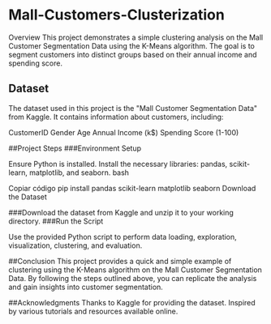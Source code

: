 # Mall-Customers-Clusterization
Overview
This project demonstrates a simple clustering analysis on the Mall Customer Segmentation Data using the K-Means algorithm. The goal is to segment customers into distinct groups based on their annual income and spending score.

## Dataset
The dataset used in this project is the "Mall Customer Segmentation Data" from Kaggle. It contains information about customers, including:

CustomerID
Gender
Age
Annual Income (k$)
Spending Score (1-100)

##Project Steps
###Environment Setup

Ensure Python is installed.
Install the necessary libraries: pandas, scikit-learn, matplotlib, and seaborn.
bash

Copiar código
pip install pandas scikit-learn matplotlib seaborn
Download the Dataset

###Download the dataset from Kaggle and unzip it to your working directory.
###Run the Script

Use the provided Python script to perform data loading, exploration, visualization, clustering, and evaluation.

##Conclusion
This project provides a quick and simple example of clustering using the K-Means algorithm on the Mall Customer Segmentation Data. By following the steps outlined above, you can replicate the analysis and gain insights into customer segmentation.

##Acknowledgments
Thanks to Kaggle for providing the dataset.
Inspired by various tutorials and resources available online.
